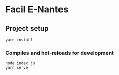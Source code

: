 # Facil E-Nantes

## Project setup
```
yarn install
```

### Compiles and hot-reloads for development
```
node index.js
yarn serve
```
